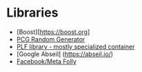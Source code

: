 # Libraries

- [Boost][https://boost.org]
- [PCG Random Generator](https://github.com/imneme/pcg-cpp)
- [PLF library - mostly specialized container](https://plflib.org/)
- [Google Abseil] (https://abseil.io/)
- [Facebook/Meta Folly](https://github.com/facebook/folly)
